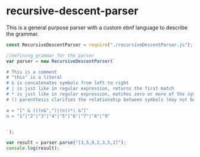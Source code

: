 # recursive-descent-parser

This is a general purpose parser with a custom ebnf language to describe the grammar.

```javascript
const RecursiveDescentParser = require("./recursiveDescentParser.js");

//defining grammar for the parser
var parser = new RecursiveDescentParser(`

# This is a comment
# "this" is a literal
# & is concatenates symbols from left to right
# | is just like in regular expression, returns the first match
# * is just like in regular expression, matches zero or more of the symbol
# () parenthesis clarifies the relationship between symbols (may not be necessary)

a = "[" & (((n&",")|(n))*) &"]"
n = "1"|"2"|"3"|"4"|"5"|"6"|"7"|"8"|"9"


`);

var result = parser.parse("[3,5,8,2,3,5,2]");
console.log(result);
```
